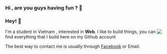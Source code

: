 ### Hi , are you guys having fun ?  👋
### Hey! 👋 

<a href="#">
<img align="right" src="https://github-readme-stats.vercel.app/api?username=longtkhd&show_icons=true&theme=default">
</a>

I'm a student in Vietnam , interested in **Web**. I like to build things, you can find everything that I build here on my Github account



The best way to contact me is usually through [Facebook](https://www.facebook.com/longtkhd2709) or Email.
